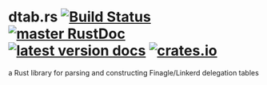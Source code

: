 # dtab.rs [![Build Status](https://travis-ci.org/hawkw/dtab.rs.svg?branch=master)](https://travis-ci.org/hawkw/dtab.rs) [![master RustDoc](https://img.shields.io/badge/docs-master-orange.svg)](http://www.elizas.website/dtab.rs/dtab/) [![latest version docs](https://docs.rs/dtab/badge.svg)](https://docs.rs/dtab) [![crates.io](https://img.shields.io/crates/v/dtab.svg)](https://crates.io/crates/dtab)
a Rust library for parsing and constructing Finagle/Linkerd delegation tables
